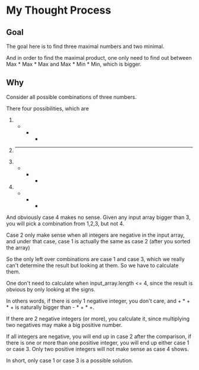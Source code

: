 # My Thought Process

## Goal
The goal here is to find three maximal numbers and two minimal.

And in order to find the maximal product, one  only need to find out between Max * Max * Max and Max * Min * Min, which is bigger.

## Why

Consider all possible combinations of three numbers. 

There four possibilities, which are 

1. + + + 
2. - - - 
3. - - +
4. - + + 


And obviously case 4 makes no sense. Given any input array bigger than 3, you will pick a combination from 1,2,3, but not 4. 

Case 2 only make sense when all integers are negative in the input array, and under that case, case 1 is actually the same as case 2 (after you sorted the array)

So the only left over combinations are case 1 and case 3, which we really can't determine the result but looking at them. So we have to calculate them. 

One don't need to calculate when input_array.length <= 4, since the result is obvious by only looking at the signs. 

In others words, if there is only 1 negative integer, you don't care, and  + * + * + is naturally bigger than - * + * +.

If there are 2 negative integers (or more), you calculate it, since multiplying two negatives may make a big positive number.

If all integers are negative, you will end up in case 2 after the comparison, if there is one or more than one positive integer, you will end up either case 1 or case 3. Only two positive integers will not make sense as case 4 shows.

In short, only case 1 or case 3 is a possible solution.